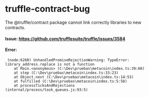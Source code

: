 # truffle-contract-bug
 The @truffle/contract package cannot link correctly libraries to new contracts.


 
 #### Issue: https://github.com/trufflesuite/truffle/issues/3584
 
 
 #### Error:

```
 (node:6260) UnhandledPromiseRejectionWarning: TypeError: library_address.replace is not a function
    at Main.<anonymous> (C:\Dev\pruebas\metacoin\index.ts:39:60)
    at step (C:\Dev\pruebas\metacoin\index.ts:33:23)
    at Object.next (C:\Dev\pruebas\metacoin\index.ts:14:53)
    at fulfilled (C:\Dev\pruebas\metacoin\index.ts:5:58)
    at processTicksAndRejections (internal/process/task_queues.js:93:5)
```

